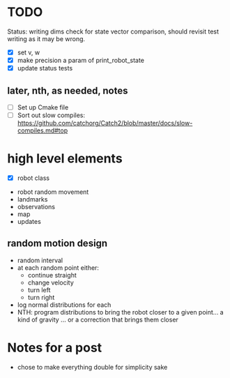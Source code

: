 
# TODO

Status: writing dims check for state vector comparison, should revisit test writing as it may be wrong.

- [x] set v, w
- [x] make precision a param of print_robot_state
- [x] update status tests

## later, nth, as needed, notes

- [ ] Set up Cmake file
- [ ] Sort out slow compiles: https://github.com/catchorg/Catch2/blob/master/docs/slow-compiles.md#top

# high level elements

- [x] robot class
- robot random movement
- landmarks
- observations
- map
- updates

## random motion design

- random interval
- at each random point either:
    - continue straight
    - change velocity
    - turn left
    - turn right
- log normal distributions for each
- NTH: program distributions to bring the robot closer to a given point... a kind of gravity ... or a correction that brings them closer

# Notes for a post

- chose to make everything double for simplicity sake